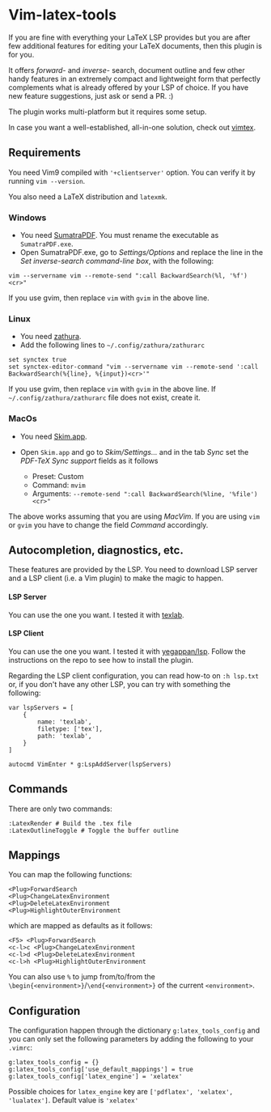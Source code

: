 # Vim-latex-tools

If you are fine with everything your LaTeX LSP provides but you are after
few additional features for editing your LaTeX documents, then this plugin is
for you.

It offers _forward-_ and _inverse-_ search, document outline and few other handy
features in an extremely compact and lightweight form that perfectly
complements what is already offered by your LSP of choice. If you have new
feature suggestions, just ask or send a PR. :)

The plugin works multi-platform but it requires some setup.

In case you want a well-established, all-in-one solution, check out
[vimtex](https://github.com/lervag/vimtex).

## Requirements

You need Vim9 compiled with `'+clientserver'` option. You can verify it by
running `vim --version`.

You also need a LaTeX distribution and `latexmk`.

### Windows

- You need [SumatraPDF](https://www.sumatrapdfreader.org/free-pdf-reader). You
  must rename the executable as `SumatraPDF.exe`.
- Open SumatraPDF.exe, go to _Settings/Options_ and replace the line in the
  _Set inverse-search command-line box_, with the following:

```
vim --servername vim --remote-send ":call BackwardSearch(%l, '%f')<cr>"
```

If you use gvim, then replace `vim` with `gvim` in the above line.

### Linux

- You need [zathura](https://www.sumatrapdfreader.org/free-pdf-reader).
- Add the following lines to `~/.config/zathura/zathurarc`

```
set synctex true
set synctex-editor-command "vim --servername vim --remote-send ':call BackwardSearch(%{line}, %{input})<cr>'"
```

If you use gvim, then replace `vim` with `gvim` in the above line. If
`~/.config/zathura/zathurarc` file does not exist, create it.

### MacOs

- You need [Skim.app](https://github.com/yegappan/lsp).
- Open `Skim.app` and go to _Skim/Settings..._ and in the tab _Sync_ set the
  _PDF-TeX Sync support_ fields as it follows

     - Preset: Custom
     - Command: `mvim`
     - Arguments: `--remote-send ":call BackwardSearch(%line, '%file')<cr>"`

The above works assuming that you are using _MacVim_. If you are using `vim`
or `gvim` you have to change the field _Command_ accordingly.

## Autocompletion, diagnostics, etc.

These features are provided by the LSP. You need to download LSP server and a
LSP client (i.e. a Vim plugin) to make the magic to happen.

#### LSP Server

You can use the one you want. I tested it with
[texlab](https://github.com/latex-lsp/texlab).

#### LSP Client

You can use the one you want. I tested it with
[yegappan/lsp](https://github.com/yegappan/lsp). Follow the instructions on
the repo to see how to install the plugin.

Regarding the LSP client configuration, you can read how-to on `:h lsp.txt`
or, if you don't have any other LSP, you can try with something the following:

```
var lspServers = [
    {
        name: 'texlab',
        filetype: ['tex'],
        path: 'texlab',
    }
]

autocmd VimEnter * g:LspAddServer(lspServers)
```

## Commands

There are only two commands:

```
:LatexRender # Build the .tex file
:LatexOutlineToggle # Toggle the buffer outline
```

## Mappings

You can map the following functions:

```
<Plug>ForwardSearch
<Plug>ChangeLatexEnvironment
<Plug>DeleteLatexEnvironment
<Plug>HighlightOuterEnvironment
```

which are mapped as defaults as it follows:

```
<F5> <Plug>ForwardSearch
<c-l>c <Plug>ChangeLatexEnvironment
<c-l>d <Plug>DeleteLatexEnvironment
<c-l>h <Plug>HighlightOuterEnvironment
```

You can also use `%` to jump from/to/from the
`\begin{<environment>}`/`\end{<environment>}` of the current `<environment>`.

## Configuration

The configuration happen through the dictionary `g:latex_tools_config` and you
can only set the following parameters by adding the following to your
`.vimrc`:

```
g:latex_tools_config = {}
g:latex_tools_config['use_default_mappings'] = true
g:latex_tools_config['latex_engine'] = 'xelatex'
```

Possible choices for `latex_engine` key are
`['pdflatex', 'xelatex', 'lualatex']`. Default value is `'xelatex'`
